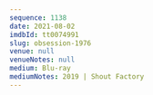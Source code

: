 ```yaml
---
sequence: 1138
date: 2021-08-02
imdbId: tt0074991
slug: obsession-1976
venue: null
venueNotes: null
medium: Blu-ray
mediumNotes: 2019 | Shout Factory
---
```

